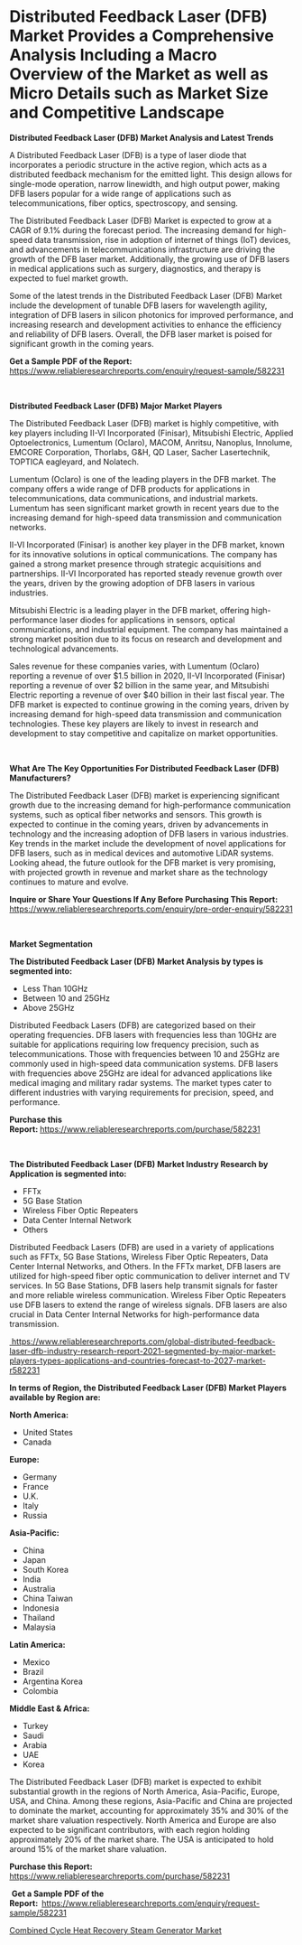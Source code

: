 <p><h1>Distributed Feedback Laser (DFB) Market Provides a Comprehensive Analysis Including a Macro Overview of the Market as well as Micro Details such as Market Size and Competitive Landscape</h1></p><p><strong>Distributed Feedback Laser (DFB) Market Analysis and Latest Trends</strong></p>
<p><p>A Distributed Feedback Laser (DFB) is a type of laser diode that incorporates a periodic structure in the active region, which acts as a distributed feedback mechanism for the emitted light. This design allows for single-mode operation, narrow linewidth, and high output power, making DFB lasers popular for a wide range of applications such as telecommunications, fiber optics, spectroscopy, and sensing.</p><p>The Distributed Feedback Laser (DFB) Market is expected to grow at a CAGR of 9.1% during the forecast period. The increasing demand for high-speed data transmission, rise in adoption of internet of things (IoT) devices, and advancements in telecommunications infrastructure are driving the growth of the DFB laser market. Additionally, the growing use of DFB lasers in medical applications such as surgery, diagnostics, and therapy is expected to fuel market growth.</p><p>Some of the latest trends in the Distributed Feedback Laser (DFB) Market include the development of tunable DFB lasers for wavelength agility, integration of DFB lasers in silicon photonics for improved performance, and increasing research and development activities to enhance the efficiency and reliability of DFB lasers. Overall, the DFB laser market is poised for significant growth in the coming years.</p></p>
<p><strong>Get a Sample PDF of the Report:&nbsp;</strong> <a href="https://www.reliableresearchreports.com/enquiry/request-sample/582231">https://www.reliableresearchreports.com/enquiry/request-sample/582231</a></p>
<p>&nbsp;</p>
<p><strong>Distributed Feedback Laser (DFB) Major Market Players</strong></p>
<p><p>The Distributed Feedback Laser (DFB) market is highly competitive, with key players including II-VI Incorporated (Finisar), Mitsubishi Electric, Applied Optoelectronics, Lumentum (Oclaro), MACOM, Anritsu, Nanoplus, Innolume, EMCORE Corporation, Thorlabs, G&H, QD Laser, Sacher Lasertechnik, TOPTICA eagleyard, and Nolatech.</p><p>Lumentum (Oclaro) is one of the leading players in the DFB market. The company offers a wide range of DFB products for applications in telecommunications, data communications, and industrial markets. Lumentum has seen significant market growth in recent years due to the increasing demand for high-speed data transmission and communication networks.</p><p>II-VI Incorporated (Finisar) is another key player in the DFB market, known for its innovative solutions in optical communications. The company has gained a strong market presence through strategic acquisitions and partnerships. II-VI Incorporated has reported steady revenue growth over the years, driven by the growing adoption of DFB lasers in various industries.</p><p>Mitsubishi Electric is a leading player in the DFB market, offering high-performance laser diodes for applications in sensors, optical communications, and industrial equipment. The company has maintained a strong market position due to its focus on research and development and technological advancements.</p><p>Sales revenue for these companies varies, with Lumentum (Oclaro) reporting a revenue of over $1.5 billion in 2020, II-VI Incorporated (Finisar) reporting a revenue of over $2 billion in the same year, and Mitsubishi Electric reporting a revenue of over $40 billion in their last fiscal year. The DFB market is expected to continue growing in the coming years, driven by increasing demand for high-speed data transmission and communication technologies. These key players are likely to invest in research and development to stay competitive and capitalize on market opportunities.</p></p>
<p>&nbsp;</p>
<p><strong>What Are The Key Opportunities For Distributed Feedback Laser (DFB) Manufacturers?</strong></p>
<p><p>The Distributed Feedback Laser (DFB) market is experiencing significant growth due to the increasing demand for high-performance communication systems, such as optical fiber networks and sensors. This growth is expected to continue in the coming years, driven by advancements in technology and the increasing adoption of DFB lasers in various industries. Key trends in the market include the development of novel applications for DFB lasers, such as in medical devices and automotive LiDAR systems. Looking ahead, the future outlook for the DFB market is very promising, with projected growth in revenue and market share as the technology continues to mature and evolve.</p></p>
<p><strong>Inquire or Share Your Questions If Any Before Purchasing This Report:</strong> <a href="https://www.reliableresearchreports.com/enquiry/pre-order-enquiry/582231">https://www.reliableresearchreports.com/enquiry/pre-order-enquiry/582231</a></p>
<p>&nbsp;</p>
<p><strong>Market Segmentation</strong></p>
<p><strong>The Distributed Feedback Laser (DFB) Market Analysis by types is segmented into:</strong></p>
<p><ul><li>Less Than 10GHz</li><li>Between 10 and 25GHz</li><li>Above 25GHz</li></ul></p>
<p><p>Distributed Feedback Lasers (DFB) are categorized based on their operating frequencies. DFB lasers with frequencies less than 10GHz are suitable for applications requiring low frequency precision, such as telecommunications. Those with frequencies between 10 and 25GHz are commonly used in high-speed data communication systems. DFB lasers with frequencies above 25GHz are ideal for advanced applications like medical imaging and military radar systems. The market types cater to different industries with varying requirements for precision, speed, and performance.</p></p>
<p><strong>Purchase this Report:&nbsp;</strong><a href="https://www.reliableresearchreports.com/purchase/582231">https://www.reliableresearchreports.com/purchase/582231</a></p>
<p>&nbsp;</p>
<p><strong>The Distributed Feedback Laser (DFB) Market Industry Research by Application is segmented into:</strong></p>
<p><ul><li>FFTx</li><li>5G Base Station</li><li>Wireless Fiber Optic Repeaters</li><li>Data Center Internal Network</li><li>Others</li></ul></p>
<p><p>Distributed Feedback Lasers (DFB) are used in a variety of applications such as FFTx, 5G Base Stations, Wireless Fiber Optic Repeaters, Data Center Internal Networks, and Others. In the FFTx market, DFB lasers are utilized for high-speed fiber optic communication to deliver internet and TV services. In 5G Base Stations, DFB lasers help transmit signals for faster and more reliable wireless communication. Wireless Fiber Optic Repeaters use DFB lasers to extend the range of wireless signals. DFB lasers are also crucial in Data Center Internal Networks for high-performance data transmission.</p></p>
<p><a href="https://www.reliableresearchreports.com/global-distributed-feedback-laser-dfb-industry-research-report-2021-segmented-by-major-market-players-types-applications-and-countries-forecast-to-2027-market-r582231">&nbsp;https://www.reliableresearchreports.com/global-distributed-feedback-laser-dfb-industry-research-report-2021-segmented-by-major-market-players-types-applications-and-countries-forecast-to-2027-market-r582231</a></p>
<p><strong>In terms of Region, the Distributed Feedback Laser (DFB) Market Players available by Region are:</strong></p>
<p>
    <p> <strong> North America: </strong>
        <ul>
            <li>United States</li>
            <li>Canada</li>
        </ul>
        </p> 
    <p> <strong> Europe: </strong>
        <ul>
            <li>Germany</li>
            <li>France</li>
            <li>U.K.</li>
            <li>Italy</li>
            <li>Russia</li>
        </ul>
        </p> 
    <p> <strong> Asia-Pacific: </strong>
        <ul>
            <li>China</li>
            <li>Japan</li>
            <li>South Korea</li>
            <li>India</li>
            <li>Australia</li>
            <li>China Taiwan</li>
            <li>Indonesia</li>
            <li>Thailand</li>
            <li>Malaysia</li>
        </ul>
        </p> 
    <p> <strong> Latin America: </strong>
        <ul>
            <li>Mexico</li>
            <li>Brazil</li>
            <li>Argentina Korea</li>
            <li>Colombia</li>
        </ul>
        </p> 
    <p> <strong> Middle East & Africa: </strong>
        <ul>
            <li>Turkey</li>
            <li>Saudi</li>
            <li>Arabia</li>
            <li>UAE</li>
            <li>Korea</li>
        </ul>
    </p>
    </p>
<p><p>The Distributed Feedback Laser (DFB) market is expected to exhibit substantial growth in the regions of North America, Asia-Pacific, Europe, USA, and China. Among these regions, Asia-Pacific and China are projected to dominate the market, accounting for approximately 35% and 30% of the market share valuation respectively. North America and Europe are also expected to be significant contributors, with each region holding approximately 20% of the market share. The USA is anticipated to hold around 15% of the market share valuation.</p></p>
<p><strong>Purchase this Report: </strong><a href="https://www.reliableresearchreports.com/purchase/582231">https://www.reliableresearchreports.com/purchase/582231</a></p>
<p>&nbsp;<strong>Get a Sample PDF of the Report:&nbsp;&nbsp;</strong><a href="https://www.reliableresearchreports.com/enquiry/request-sample/582231">https://www.reliableresearchreports.com/enquiry/request-sample/582231</a></p>
<p><strong></strong></p>
<p><p><a href="https://github.com/marthawweekle/Market-Research-Report-List-1/blob/main/combined-cycle-heat-recovery-steam-generator-market.md">Combined Cycle Heat Recovery Steam Generator Market</a></p></p>